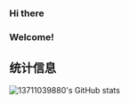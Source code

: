 ### Hi there
### Welcome!

## 统计信息
![13711039880's GitHub stats](https://github-readme-stats.vercel.app/api?username=13711039880&show_icons=true&theme=tokyonight)
